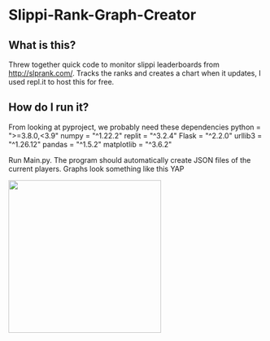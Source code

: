 # Slippi-Rank-Graph-Creator

## What is this?

Threw together quick code to monitor slippi leaderboards from http://slprank.com/. Tracks the ranks and creates a chart when it updates, I used repl.it to host this for free.

## How do I run it?

From looking at pyproject, we probably need these dependencies python = ">=3.8.0,<3.9" numpy = "^1.22.2" replit = "^3.2.4" Flask = "^2.2.0" urllib3 = "^1.26.12" pandas = "^1.5.2" matplotlib = "^3.6.2"

Run Main.py. The program should automatically create JSON files of the current players. Graphs look something like this YAP

<img src="https://i.imgur.com/Vzw9A7g.png" width="300">
